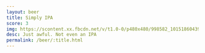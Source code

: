 ```yaml
---
layout: beer
title: Simply IPA
score: 3
img: https://scontent.xx.fbcdn.net/v/t1.0-0/p480x480/998582_10151860439493745_805468360_n.jpg?oh=278a1d57838d738a870fc45d98b624d5&oe=587AD83D
desc: Just awful. Not even an IPA
permalink: /beer/:title.html
---
```

